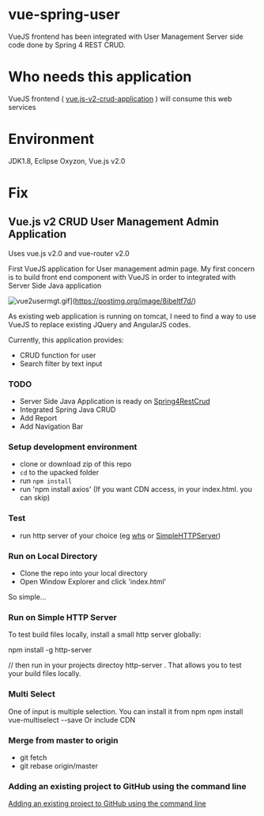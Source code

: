 # vue-spring-user
VueJS frontend has been integrated with User Management Server side code done by Spring 4 REST CRUD.

# Who needs this application
VueJS frontend ( [vue.js-v2-crud-application](https://github.com/rojaware/vue.js-v2-crud-application) ) will consume this web services

# Environment
JDK1.8, Eclipse Oxyzon, Vue.js v2.0

# Fix


## Vue.js v2 CRUD User Management Admin Application

Uses vue.js v2.0 and vue-router v2.0

First VueJS application for User management admin page. My first concern is to build front end component with VueJS in order to integrated with Server Side Java application

![vue2usermgt.gif](https://s20.postimg.org/aa4dgpykd/vue2usermgt.gif)](https://postimg.org/image/8ibeltf7d/)

As existing web application is running on tomcat, I need to find a way to use VueJS to replace existing JQuery and AngularJS codes.

Currently, this application provides:

- CRUD function for user
- Search filter by text input

### TODO
- Server Side Java Application is ready on [Spring4RestCrud](https://github.com/rojaware/Spring4RestCrud)
- Integrated Spring Java CRUD
- Add Report
- Add Navigation Bar

### Setup development environment
 - clone or download zip of this repo
 - `cd` to the upacked folder
 - run `npm install`
 - run 'npm install axios' (If you want CDN access, <script src="https://unpkg.com/axios/dist/axios.min.js"></script> in your index.html. you can skip)

### Test 
 - run http server of your choice (eg [whs](https://github.com/gstack/watch-http-server) or [SimpleHTTPServer](https://docs.python.org/2/library/simplehttpserver.html))

### Run on Local Directory

* Clone the repo into your local directory
* Open Window Explorer and click 'index.html'

So simple...

### Run on Simple HTTP Server

To test build files locally, install a small http server globally:

npm install -g http-server

// then run in your projects directoy
http-server .
That allows you to test your build files locally.

### Multi Select
One of input is multiple selection. You can install it from npm 
npm install vue-multiselect --save
Or
include CDN
<script src="https://unpkg.com/vue-multiselect@2.0.0"></script>
<link rel="stylesheet" href="https://unpkg.com/vue-multiselect@2.0.0/dist/vue-multiselect.min.css">

### Merge from master to origin

* git fetch 
* git rebase origin/master

### Adding an existing project to GitHub using the command line

[Adding an existing project to GitHub using the command line](https://help.github.com/articles/adding-an-existing-project-to-github-using-the-command-line/)